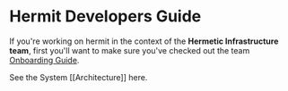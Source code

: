 # Hermit Developers Guide

If you're working on hermit in the context of the **Hermetic
Infrastructure team**, first you'll want to make sure you've checked out
the team [Onboarding Guide](https://www.internalfb.com/intern/wiki/T+V/T+V_Internal/T+V_Team_Onboarding/Testing_Infrastructure_and_Frameworks/Hermetic_Infrastructure/).

See the System [[Architecture]] here.
